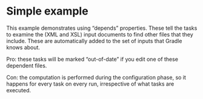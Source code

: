 # Simple example

This example demonstrates using “depends” properties. These tell the
tasks to examine the (XML and XSL) input documents to find other files
that they include. These are automatically added to the set of inputs
that Gradle knows about.

Pro: these tasks will be marked “out-of-date” if you edit one of these
dependent files.

Con: the computation is performed during the configuration phase, so
it happens for every task on every run, irrespective of what tasks are
executed.

